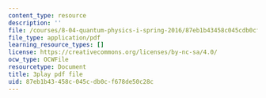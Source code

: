 ```yaml
---
content_type: resource
description: ''
file: /courses/8-04-quantum-physics-i-spring-2016/87eb1b43458c045cdb0cf678de50c28c_-8mPXAsX3DY.pdf
file_type: application/pdf
learning_resource_types: []
license: https://creativecommons.org/licenses/by-nc-sa/4.0/
ocw_type: OCWFile
resourcetype: Document
title: 3play pdf file
uid: 87eb1b43-458c-045c-db0c-f678de50c28c
---
```

